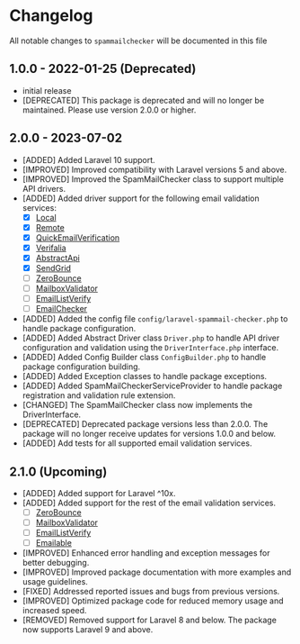 # Changelog

All notable changes to `spammailchecker` will be documented in this file

## 1.0.0 - 2022-01-25 (Deprecated)

- initial release
- [DEPRECATED] This package is deprecated and will no longer be maintained. Please use version 2.0.0 or higher.

## 2.0.0 - 2023-07-02
- [ADDED] Added Laravel 10 support.
- [IMPROVED] Improved compatibility with Laravel versions 5 and above.
- [IMPROVED] Improved the SpamMailChecker class to support multiple API drivers.
- [ADDED] Added driver support for the following email validation services:
  - [x] [Local](/resources/config/emails.txt)
  - [x] [Remote](https://www.php.net/manual/en/function.getmxrr.php)
  - [x] [QuickEmailVerification](https://quickemailverification.com/)
  - [x] [Verifalia](https://verifalia.com/)
  - [x] [AbstractApi](https://www.abstractapi.com/api/email-verification-validation-api)
  - [x] [SendGrid](https://sendgrid.com/solutions/email-validation-api/)
  - [ ] [ZeroBounce](https://www.zerobounce.net/)
  - [ ] [MailboxValidator](https://www.mailboxvalidator.com/)
  - [ ] [EmailListVerify](https://www.emaillistverify.com/)
  - [ ] [EmailChecker](https://www.emailchecker.com/)

- [ADDED] Added the config file `config/laravel-spammail-checker.php` to handle package configuration.
- [ADDED] Added Abstract Driver class `Driver.php` to handle API driver configuration and validation using the `DriverInterface.php` interface.
- [ADDED] Added Config Builder class `ConfigBuilder.php` to handle package configuration building.
- [ADDED] Added Exception classes to handle package exceptions.
- [ADDED] Added SpamMailCheckerServiceProvider to handle package registration and validation rule extension.
- [CHANGED] The SpamMailChecker class now implements the DriverInterface.
- [DEPRECATED] Deprecated package versions less than 2.0.0. The package will no longer receive updates for versions 1.0.0 and below.
- [ADDED] Add tests for all supported email validation services.

## 2.1.0 (Upcoming)
- [ADDED] Added support for Laravel ^10x.
- [ADDED] Added support for the rest of the email validation services.
  - [ ] [ZeroBounce](https://www.zerobounce.net/)
  - [ ] [MailboxValidator](https://www.mailboxvalidator.com/)
  - [ ] [EmailListVerify](https://www.emaillistverify.com/)
  - [ ] [Emailable](https://emailable.com/)
- [IMPROVED] Enhanced error handling and exception messages for better debugging.
- [IMPROVED] Improved package documentation with more examples and usage guidelines.
- [FIXED] Addressed reported issues and bugs from previous versions.
- [IMPROVED] Optimized package code for reduced memory usage and increased speed.
- [REMOVED] Removed support for Laravel 8 and below. The package now supports Laravel 9 and above.
